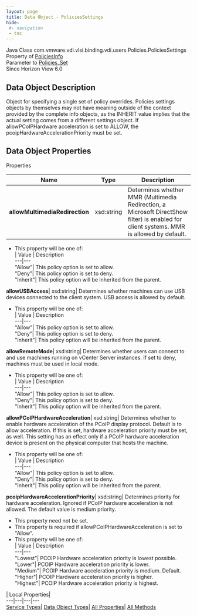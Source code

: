 ```yaml
---
layout: page
title: Data Object - PoliciesSettings
hide:
 #- navigation
 - toc
---
```






Java Class
    com.vmware.vdi.vlsi.binding.vdi.users.Policies.PoliciesSettings  
Property of
     [PoliciesInfo](vdi.users.Policies.PoliciesInfo.md#field_detail)  
Parameter to
     [Policies_Set](vdi.users.Policies.md#set)  
Since 
    Horizon View 6.0

## Data Object Description 

Object for specifying a single set of policy overrides. Policies settings objects by themselves may not have meaning outside of the context provided by the complete info objects, as the INHERIT value implies that the actual setting comes from a different settings object. If allowPCoIPHardware acceleration is set to ALLOW, the pcoipHardwareAccelerationPriority must be set. 

## Data Object Properties

Properties

Name |  Type |  Description   
---|---|---  
**allowMultimediaRedirection**|  xsd:string|  Determines whether MMR (Multimedia Redirection, a Microsoft DirectShow filter) is enabled for client systems. MMR is allowed by default.   


  * This property will be one of:  
|  Value |  Description   
---|---  
"Allow"| This policy option is set to allow.  
"Deny"| This policy option is set to deny.  
"Inherit"| This policy option will be inherited from the parent.  

  
**allowUSBAccess**|  xsd:string|  Determines whether machines can use USB devices connected to the client system. USB access is allowed by default.   


  * This property will be one of:  
|  Value |  Description   
---|---  
"Allow"| This policy option is set to allow.  
"Deny"| This policy option is set to deny.  
"Inherit"| This policy option will be inherited from the parent.  

  
**allowRemoteMode**|  xsd:string|  Determines whether users can connect to and use machines running on vCenter Server instances. If set to deny, machines must be used in local mode.   


  * This property will be one of:  
|  Value |  Description   
---|---  
"Allow"| This policy option is set to allow.  
"Deny"| This policy option is set to deny.  
"Inherit"| This policy option will be inherited from the parent.  

  
**allowPCoIPHardwareAcceleration**|  xsd:string|  Determines whether to enable hardware acceleration of the PCoIP display protocol. Default is to allow acceleration. If this is set, hardware acceleration priority must be set, as well. This setting has an effect only if a PCoIP hardware acceleration device is present on the physical computer that hosts the machine.   


  * This property will be one of:  
|  Value |  Description   
---|---  
"Allow"| This policy option is set to allow.  
"Deny"| This policy option is set to deny.  
"Inherit"| This policy option will be inherited from the parent.  

  
**pcoipHardwareAccelerationPriority**|  xsd:string|  Determines priority for hardware acceleration. Ignored if PCoIP hardware acceleration is not allowed. The default value is medium priority.   


 * This property need not be set.
  * This property is required if allowPCoIPHardwareAcceleration is set to "Allow".
  * This property will be one of:  
|  Value |  Description   
---|---  
"Lowest"| PCOIP Hardware acceleration priority is lowest possible.  
"Lower"| PCOIP Hardware acceleration priority is lower.  
"Medium"| PCOIP Hardware acceleration priority is medium. Default.  
"Higher"| PCOIP Hardware acceleration priority is higher.  
"Highest"| PCOIP Hardware acceleration priority is highest.  

  
  
  
 | Local Properties|   
---|---|---|---  
[Service Types](index-mo_types.md)| [Data Object Types](index-do_types.md)| [All Properties](index-properties.md)| [All Methods](index-methods.md)  
  
  


